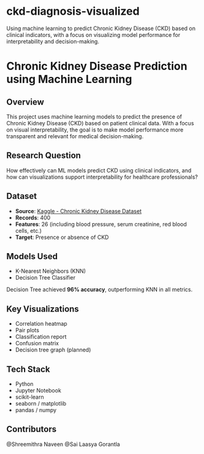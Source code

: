 # ckd-diagnosis-visualized
Using machine learning to predict Chronic Kidney Disease (CKD) based on clinical indicators, with a focus on visualizing model performance for interpretability and decision-making.

#  Chronic Kidney Disease Prediction using Machine Learning

##  Overview
This project uses machine learning models to predict the presence of Chronic Kidney Disease (CKD) based on patient clinical data. With a focus on visual interpretability, the goal is to make model performance more transparent and relevant for medical decision-making.

##  Research Question
How effectively can ML models predict CKD using clinical indicators, and how can visualizations support interpretability for healthcare professionals?

##  Dataset
- **Source**: [Kaggle - Chronic Kidney Disease Dataset](https://www.kaggle.com/datasets/mansoordaku/ckdisease)
- **Records**: 400
- **Features**: 26 (including blood pressure, serum creatinine, red blood cells, etc.)
- **Target**: Presence or absence of CKD

##  Models Used
- K-Nearest Neighbors (KNN)
- Decision Tree Classifier

 Decision Tree achieved **96% accuracy**, outperforming KNN in all metrics.

##  Key Visualizations
- Correlation heatmap
- Pair plots
- Classification report
- Confusion matrix
- Decision tree graph (planned)

##  Tech Stack
- Python
- Jupyter Notebook
- scikit-learn
- seaborn / matplotlib
- pandas / numpy

## Contributors
@Shreemithra Naveen
@Sai Laasya Gorantla

